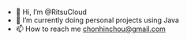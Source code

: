 - 👋 Hi, I’m @RitsuCloud
- 🌱 I’m currently doing personal projects using Java
- 📫 How to reach me chonhinchou@gmail.com

<!---
RitsuCloud/RitsuCloud is a ✨ special ✨ repository because its `README.md` (this file) appears on your GitHub profile.
You can click the Preview link to take a look at your changes.
--->
